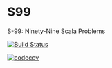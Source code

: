 # S99
S-99: Ninety-Nine Scala Problems

[![Build Status](https://travis-ci.org/hzwuhao8/S99.svg?branch=master)](https://travis-ci.org/hzwuhao8/S99)

[![codecov](https://codecov.io/gh/hzwuhao8/S99/branch/master/graph/badge.svg)](https://codecov.io/gh/hzwuhao8/S99)

